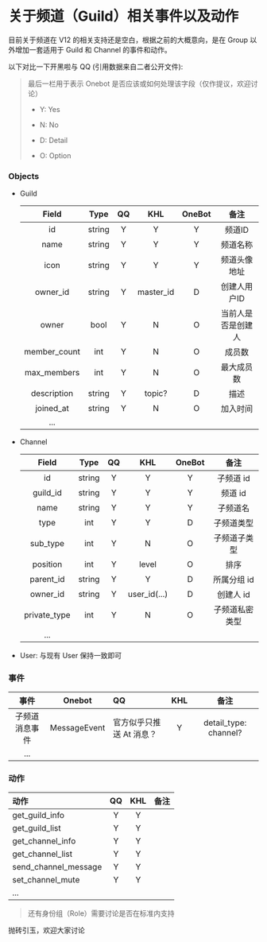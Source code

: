 # 关于频道（Guild）相关事件以及动作

目前关于频道在 V12 的相关支持还是空白，根据之前的大概意向，是在 Group 以外增加一套适用于 Guild 和 Channel 的事件和动作。

以下对比一下开黑啦与 QQ (引用数据来自二者公开文件):

> 最后一栏用于表示 Onebot 是否应该或如何处理该字段（仅作提议，欢迎讨论）
> 
> - Y: Yes
> 
> - N: No
> 
> - D: Detail
> 
> - O: Option

### Objects

- Guild
  
  | Field        | Type   | QQ  | KHL       | OneBot | 备注        |
  |:------------:|:------:|:---:|:---------:|:------:|:---------:|
  | id           | string | Y   | Y         | Y      | 频道ID      |
  | name         | string | Y   | Y         | Y      | 频道名称      |
  | icon         | string | Y   | Y         | Y      | 频道头像地址    |
  | owner_id     | string | Y   | master_id | D      | 创建人用户ID   |
  | owner        | bool   | Y   | N         | O      | 当前人是否是创建人 |
  | member_count | int    | Y   | N         | O      | 成员数       |
  | max_members  | int    | Y   | N         | O      | 最大成员数     |
  | description  | string | Y   | topic?    | D      | 描述        |
  | joined_at    | string | Y   | N         | O      | 加入时间      |
  | ...          |        |     |           |        |           |

- Channel
  
  | Field        | Type   | QQ  | KHL          | OneBot | 备注      |
  |:------------:|:------:|:---:|:------------:|:------:|:-------:|
  | id           | string | Y   | Y            | Y      | 子频道 id  |
  | guild_id     | string | Y   | Y            | Y      | 频道 id   |
  | name         | string | Y   | Y            | Y      | 子频道名    |
  | type         | int    | Y   | Y            | D      | 子频道类型   |
  | sub_type     | int    | Y   | N            | O      | 子频道子类型  |
  | position     | int    | Y   | level        | O      | 排序      |
  | parent_id    | string | Y   | Y            | D      | 所属分组 id |
  | owner_id     | string | Y   | user_id(...) | D      | 创建人 id  |
  | private_type | int    | Y   | N            | O      | 子频道私密类型 |
  | ...          |        |     |              |        |         |

- User: 与现有 User 保持一致即可

### 事件

| 事件      | <center>Onebot</center> | QQ             | KHL | 备注                    |
|:-------:|:----------------------- |:-------------- |:---:|:---------------------:|
| 子频道消息事件 | MessageEvent            | 官方似乎只推送 At 消息？ | Y   | detail_type: channel? |
| ...     |                         |                |     |                       |

### 动作

| 动作                   | QQ  | KHL | 备注  |
|:-------------------- |:---:|:---:| --- |
| get_guild_info       | Y   | Y   |     |
| get_guild_list       | Y   | Y   |     |
| get_channel_info     | Y   | Y   |     |
| get_channel_list     | Y   | Y   |     |
| send_channel_message | Y   | Y   |     |
| set_channel_mute     | Y   | Y   |     |
| ...                  |     |     |     |



> 还有身份组（Role）需要讨论是否在标准内支持

抛砖引玉，欢迎大家讨论